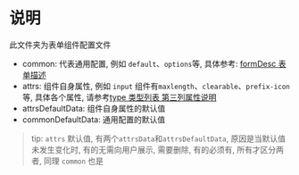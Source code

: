 # 说明

此文件夹为表单组件配置文件

- common: 代表通用配置, 例如 `default`、`options`等, 具体参考: [formDesc 表单描述](https://www.yuque.com/chaojie-vjiel/vbwzgu/iw5dzf)
- attrs: 组件自身属性, 例如 `input` 组件有`maxlength`、`clearable`、`prefix-icon`等, 具体各个属性, 请参考[type 类型列表 第三列属性说明](https://www.yuque.com/chaojie-vjiel/vbwzgu/kz163g)
- attrsDefaultData: 组件自身属性的默认值
- commonDefaultData: 通用配置的默认值

> tip: `attrs` 默认值, 有两个`attrsData`和`attrsDefaultData`, 原因是当默认值未发生变化时, 有的无需向用户展示, 需要删除, 有的必须有, 所有才区分两者, 同理 `common` 也是
